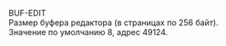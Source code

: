 BUF-EDIT  
Размер буфера редактора (в страницах по 256 байт).  
Значение по умолчанию 8, адрес 49124.